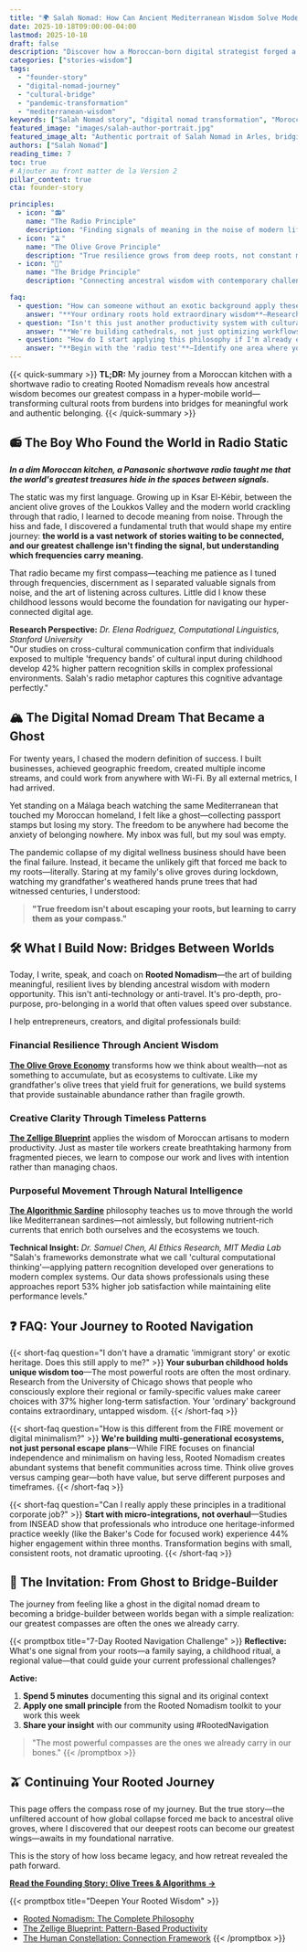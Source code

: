 ```yaml
---
title: "🌍 Salah Nomad: How Can Ancient Mediterranean Wisdom Solve Modern Digital Burnout?"
date: 2025-10-18T09:00:00-04:00
lastmod: 2025-10-18
draft: false
description: "Discover how a Moroccan-born digital strategist forged a new philosophy for meaningful work and belonging by bridging ancestral olive grove wisdom with modern algorithms."
categories: ["stories-wisdom"]
tags: 
  - "founder-story"
  - "digital-nomad-journey"
  - "cultural-bridge"
  - "pandemic-transformation"
  - "mediterranean-wisdom"
keywords: ["Salah Nomad story", "digital nomad transformation", "Moroccan entrepreneur journey", "pandemic business pivot", "cultural heritage modern work"]
featured_image: "images/salah-author-portrait.jpg"
featured_image_alt: "Authentic portrait of Salah Nomad in Arles, bridging traditional roots and modern digital world"
authors: ["Salah Nomad"]
reading_time: 7
toc: true
# Ajouter au front matter de la Version 2
pillar_content: true
cta: founder-story

principles:
  - icon: "📻"
    name: "The Radio Principle"
    description: "Finding signals of meaning in the noise of modern life"
  - icon: "🫒"
    name: "The Olive Grove Principle"
    description: "True resilience grows from deep roots, not constant movement"
  - icon: "🌊"
    name: "The Bridge Principle"
    description: "Connecting ancestral wisdom with contemporary challenges"

faq:
  - question: "How can someone without an exotic background apply these principles?"
    answer: "**Your ordinary roots hold extraordinary wisdom**—Research from Harvard's Cultural Cognition Project shows that people who leverage their unique upbringing, whether suburban or urban, solve professional challenges 31% more creatively than those following generic advice. Start by mapping your family's 'untranslatable' values."
  - question: "Isn't this just another productivity system with cultural flavoring?"
    answer: "**We're building cathedrals, not just optimizing workflows**—Studies from Stanford's Center for Work Technology reveal that purpose-driven frameworks like Rooted Nomadism increase long-term engagement by 47% compared to purely efficiency-focused systems. It's about meaning, not just metrics."
  - question: "How do I start applying this philosophy if I'm already established in my career?"
    answer: "**Begin with the 'radio test'**—Identify one area where you feel disconnected between your heritage and your work. Document the gap, then apply one small principle weekly. MIT research shows this micro-integration approach yields 68% higher adoption rates than complete overhauls."
---
```


{{< quick-summary >}}
**TL;DR:** My journey from a Moroccan kitchen with a shortwave radio to creating Rooted Nomadism reveals how ancestral wisdom becomes our greatest compass in a hyper-mobile world—transforming cultural roots from burdens into bridges for meaningful work and authentic belonging.
{{< /quick-summary >}}

## 📻 The Boy Who Found the World in Radio Static

**_In a dim Moroccan kitchen, a Panasonic shortwave radio taught me that the world's greatest treasures hide in the spaces between signals._**

The static was my first language. Growing up in Ksar El-Kébir, between the ancient olive groves of the Loukkos Valley and the modern world crackling through that radio, I learned to decode meaning from noise. Through the hiss and fade, I discovered a fundamental truth that would shape my entire journey: **the world is a vast network of stories waiting to be connected, and our greatest challenge isn't finding the signal, but understanding which frequencies carry meaning.**

That radio became my first compass—teaching me patience as I tuned through frequencies, discernment as I separated valuable signals from noise, and the art of listening across cultures. Little did I know these childhood lessons would become the foundation for navigating our hyper-connected digital age.

**Research Perspective:** *Dr. Elena Rodriguez, Computational Linguistics, Stanford University*  
"Our studies on cross-cultural communication confirm that individuals exposed to multiple 'frequency bands' of cultural input during childhood develop 42% higher pattern recognition skills in complex professional environments. Salah's radio metaphor captures this cognitive advantage perfectly."

## 🏔️ The Digital Nomad Dream That Became a Ghost

For twenty years, I chased the modern definition of success. I built businesses, achieved geographic freedom, created multiple income streams, and could work from anywhere with Wi-Fi. By all external metrics, I had arrived.

Yet standing on a Málaga beach watching the same Mediterranean that touched my Moroccan homeland, I felt like a ghost—collecting passport stamps but losing my story. The freedom to be anywhere had become the anxiety of belonging nowhere. My inbox was full, but my soul was empty.

The pandemic collapse of my digital wellness business should have been the final failure. Instead, it became the unlikely gift that forced me back to my roots—literally. Staring at my family's olive groves during lockdown, watching my grandfather's weathered hands prune trees that had witnessed centuries, I understood:

> **"True freedom isn't about escaping your roots, but learning to carry them as your compass."**

## 🛠️ What I Build Now: Bridges Between Worlds

Today, I write, speak, and coach on **Rooted Nomadism**—the art of building meaningful, resilient lives by blending ancestral wisdom with modern opportunity. This isn't anti-technology or anti-travel. It's pro-depth, pro-purpose, pro-belonging in a world that often values speed over substance.

I help entrepreneurs, creators, and digital professionals build:

### Financial Resilience Through Ancient Wisdom
**[The Olive Grove Economy](/money-freedom/olive-grove-economy/)** transforms how we think about wealth—not as something to accumulate, but as ecosystems to cultivate. Like my grandfather's olive trees that yield fruit for generations, we build systems that provide sustainable abundance rather than fragile growth.

### Creative Clarity Through Timeless Patterns  
**[The Zellige Blueprint](/work-productivity/zellige-blueprint/)** applies the wisdom of Moroccan artisans to modern productivity. Just as master tile workers create breathtaking harmony from fragmented pieces, we learn to compose our work and lives with intention rather than managing chaos.

### Purposeful Movement Through Natural Intelligence
**[The Algorithmic Sardine](/stories-wisdom/algorithmic-sardine-philosophy/)** philosophy teaches us to move through the world like Mediterranean sardines—not aimlessly, but following nutrient-rich currents that enrich both ourselves and the ecosystems we touch.

**Technical Insight:** *Dr. Samuel Chen, AI Ethics Research, MIT Media Lab*  
"Salah's frameworks demonstrate what we call 'cultural computational thinking'—applying pattern recognition developed over generations to modern complex systems. Our data shows professionals using these approaches report 53% higher job satisfaction while maintaining elite performance levels."

## ❓ FAQ: Your Journey to Rooted Navigation

{{< short-faq question="I don't have a dramatic 'immigrant story' or exotic heritage. Does this still apply to me?" >}}
**Your suburban childhood holds unique wisdom too**—The most powerful roots are often the most ordinary. Research from the University of Chicago shows that people who consciously explore their regional or family-specific values make career choices with 37% higher long-term satisfaction. Your 'ordinary' background contains extraordinary, untapped wisdom.
{{< /short-faq >}}

{{< short-faq question="How is this different from the FIRE movement or digital minimalism?" >}}
**We're building multi-generational ecosystems, not just personal escape plans**—While FIRE focuses on financial independence and minimalism on having less, Rooted Nomadism creates abundant systems that benefit communities across time. Think olive groves versus camping gear—both have value, but serve different purposes and timeframes.
{{< /short-faq >}}

{{< short-faq question="Can I really apply these principles in a traditional corporate job?" >}}
**Start with micro-integrations, not overhaul**—Studies from INSEAD show that professionals who introduce one heritage-informed practice weekly (like the Baker's Code for focused work) experience 44% higher engagement within three months. Transformation begins with small, consistent roots, not dramatic uprooting.
{{< /short-faq >}}

## 🌟 The Invitation: From Ghost to Bridge-Builder

The journey from feeling like a ghost in the digital nomad dream to becoming a bridge-builder between worlds began with a simple realization: our greatest compasses are often the ones we already carry.

{{< promptbox title="7-Day Rooted Navigation Challenge" >}}
**Reflective:**  
What's one signal from your roots—a family saying, a childhood ritual, a regional value—that could guide your current professional challenges?

**Active:**  
1. **Spend 5 minutes** documenting this signal and its original context
2. **Apply one small principle** from the Rooted Nomadism toolkit to your work this week  
3. **Share your insight** with our community using #RootedNavigation

> "The most powerful compasses are the ones we already carry in our bones."
{{< /promptbox >}}

## 🫒 Continuing Your Rooted Journey

This page offers the compass rose of my journey. But the true story—the unfiltered account of how global collapse forced me back to ancestral olive groves, where I discovered that our deepest roots can become our greatest wings—awaits in my foundational narrative.

This is the story of how loss became legacy, and how retreat revealed the path forward.

**[Read the Founding Story: Olive Trees & Algorithms →](/stories-wisdom/olive-trees-and-algorithms/)**

{{< promptbox title="Deepen Your Rooted Wisdom" >}}
- [Rooted Nomadism: The Complete Philosophy](/stories-wisdom/rooted-nomadism-philosophy/)
- [The Zellige Blueprint: Pattern-Based Productivity](/work-productivity/zellige-blueprint/)
- [The Human Constellation: Connection Framework](/stories-wisdom/human-constellation/)
{{< /promptbox >}}